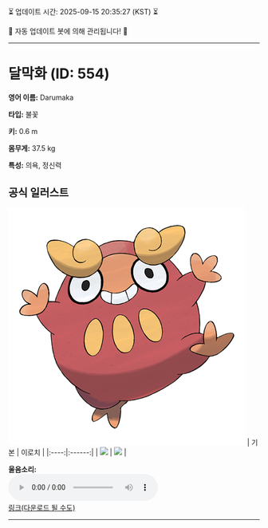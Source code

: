 
⏳ 업데이트 시간: 2025-09-15 20:35:27 (KST) ⏳

🤖 자동 업데이트 봇에 의해 관리됩니다! 🤖

---

# 달막화 (ID: 554)
**영어 이름:** Darumaka

**타입:** 불꽃

**키:** 0.6 m

**몸무게:** 37.5 kg

**특성:** 의욕, 정신력

## 공식 일러스트
![](https://raw.githubusercontent.com/PokeAPI/sprites/master/sprites/pokemon/other/official-artwork/554.png)
| 기본 | 이로치 |
|:----:|:------:|
| <img src="http://play.pokemonshowdown.com/sprites/ani/darumaka.gif" width="200"> | <img src="http://play.pokemonshowdown.com/sprites/ani-shiny/darumaka.gif" width="200"> |

**울음소리:**<br><audio controls src="https://raw.githubusercontent.com/PokeAPI/cries/main/cries/pokemon/latest/554.ogg"></audio><br> [링크(다운로드 될 수도)](https://raw.githubusercontent.com/PokeAPI/cries/main/cries/pokemon/latest/554.ogg)


---
